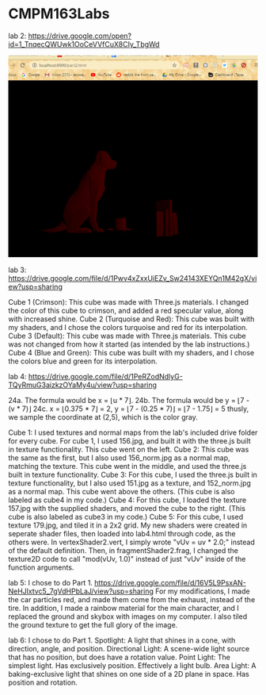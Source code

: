 # CMPM163Labs
lab 2: https://drive.google.com/open?id=1_TnqecQWUwk1OoCeVVfCuX8CIy_TbgWd

![](lab2/lab2%20model%20scene%20screenshot.png)

lab 3: https://drive.google.com/file/d/1Pwv4xZxxUiEZv_Sw24143XEYQn1M42gX/view?usp=sharing

Cube 1 (Crimson): This cube was made with Three.js materials. I changed the color of this cube to crimson, and added a red specular value, along with increased shine.
Cube 2 (Turquoise and Red): This cube was built with my shaders, and I chose the colors turquoise and red for its interpolation.
Cube 3 (Default): This cube was made with Three.js materials. This cube was not changed from how it started (as intended by the lab instructions.)
Cube 4 (Blue and Green): This cube was built with my shaders, and I chose the colors blue and green for its interpolation.

lab 4:
https://drive.google.com/file/d/1PeRZodNdlyG-TQyRmuG3aizkzOYaMy4u/view?usp=sharing

24a. The formula would be x = ⌊u * 7⌋.
24b. The formula would be y = ⌊7 - (v * 7)⌋
24c. x = ⌊0.375 * 7⌋ = 2, y = ⌊7 - (0.25 * 7)⌋ = ⌊7 - 1.75⌋ = 5
   thusly, we sample the coordinate at (2,5), which is the color gray.
   
Cube 1: I used textures and normal maps from the lab's included drive folder for every cube. For cube 1, I used 156.jpg, and built it with the three.js built in texture functionality. This cube went on the left.
Cube 2: This cube was the same as the first, but I also used 156_norm.jpg as a normal map, matching the texture. This cube went in the middle, and used the three.js built in texture functionality.
Cube 3: For this cube, I used the three.js built in texture functionality, but I also used 151.jpg as a texture, and 152_norm.jpg as a normal map. This cube went above the others. (This cube is also labeled as cube4 in my code.)
Cube 4: For this cube, I loaded the texture 157.jpg with the supplied shaders, and moved the cube to the right. (This cube is also labeled as cube3 in my code.)
Cube 5: For this cube, I used texture 179.jpg, and tiled it in a 2x2 grid. My new shaders were created in seperate shader files, then loaded into lab4.html through code, as the others were. In vertexShader2.vert, I simply wrote "vUv = uv * 2.0;" instead of the default definition. Then, in fragmentShader2.frag, I changed the texture2D code to call "mod(vUv, 1.0)" instead of just "vUv" inside of the function arguments.

lab 5:
I chose to do Part 1.
https://drive.google.com/file/d/16V5L9PsxAN-NeHJlxtvc5_7gVdHPbLaJ/view?usp=sharing
For my modifications, I made the car particles red, and made them come from the exhaust, instead of the tire. In addition, I made a rainbow material for the main character, and I replaced the ground and skybox with images on my computer. I also tiled the ground texture to get the full glory of the image.

lab 6:
I chose to do Part 1.
Spotlight: A light that shines in a cone, with direction, angle, and position.
Directional Light: A scene-wide light source that has no position, but does have a rotation value.
Point Light: The simplest light. Has exclusively position. Effectively a light bulb.
Area Light: A baking-exclusive light that shines on one side of a 2D plane in space. Has position and rotation.

